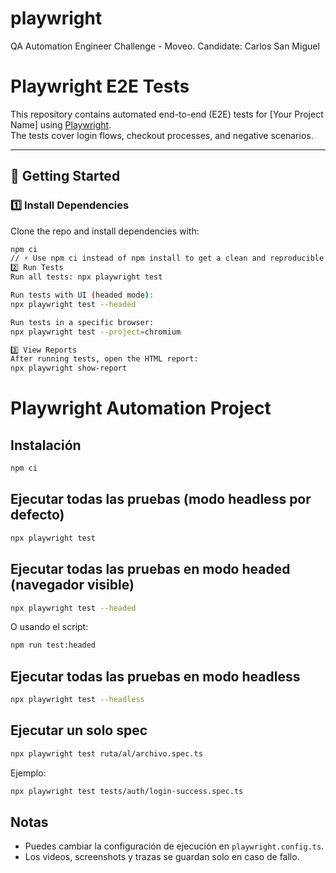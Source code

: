 # playwright
QA Automation Engineer Challenge - Moveo. Candidate: Carlos San Miguel

# Playwright E2E Tests

This repository contains automated end-to-end (E2E) tests for [Your Project Name] using [Playwright](https://playwright.dev/).  
The tests cover login flows, checkout processes, and negative scenarios.

---

## 🚀 Getting Started

### 1️⃣ Install Dependencies
Clone the repo and install dependencies with:

```bash
npm ci
// ⚡ Use npm ci instead of npm install to get a clean and reproducible setup.
2️⃣ Run Tests
Run all tests: npx playwright test

Run tests with UI (headed mode):
npx playwright test --headed

Run tests in a specific browser:
npx playwright test --project=chromium

3️⃣ View Reports
After running tests, open the HTML report:
npx playwright show-report
```

# Playwright Automation Project

## Instalación

```bash
npm ci
```

## Ejecutar todas las pruebas (modo headless por defecto)

```bash
npx playwright test
```

## Ejecutar todas las pruebas en modo headed (navegador visible)

```bash
npx playwright test --headed
```
O usando el script:
```bash
npm run test:headed
```

## Ejecutar todas las pruebas en modo headless

```bash
npx playwright test --headless
```

## Ejecutar un solo spec

```bash
npx playwright test ruta/al/archivo.spec.ts
```
Ejemplo:
```bash
npx playwright test tests/auth/login-success.spec.ts
```

## Notas

- Puedes cambiar la configuración de ejecución en `playwright.config.ts`.
- Los videos, screenshots y trazas se guardan solo en caso de fallo.
